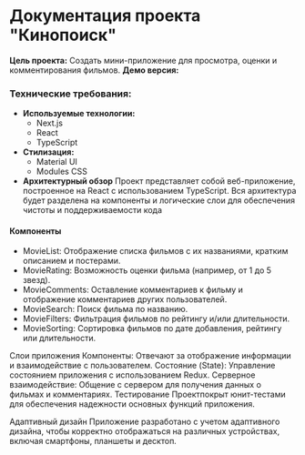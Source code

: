 <h1>Документация проекта "Кинопоиск"</h1>
<b>Цель проекта:</b> Создать мини-приложение для просмотра, оценки и комментирования фильмов.
<b>Демо версия:</b>

<h3>Технические требования:</h3>
<ul>
    <li><b>Используемые технологии:</b> 
        <ul>
            <li>Next.js</li>
            <li>React</li>
            <li>TypeScript</li>
        </ul> 
    </li>
    <li><b>Стилизация:</b> 
        <ul>
            <li>Material UI</li>
            <li>Modules CSS</li>
        </ul>
    </li>
    <li><b>Архитектурный обзор</b> Проект представляет собой веб-приложение, построенное на React с использованием TypeScript. Вся архитектура будет разделена на компоненты и логические слои для обеспечения чистоты и поддерживаемости кода</li>
</ul>

<h4>Компоненты</h4>
<ul>
    <li>MovieList: Отображение списка фильмов с их названиями, кратким описанием и постерами.</li>
    <li>MovieRating: Возможность оценки фильма (например, от 1 до 5 звезд).</li>
    <li>MovieComments: Оставление комментариев к фильму и отображение комментариев других пользователей.</li>
    <li>MovieSearch: Поиск фильма по названию.</li>
    <li>MovieFilters: Фильтрация фильмов по рейтингу и/или длительности.</li>
    <li>MovieSorting: Сортировка фильмов по дате добавления, рейтингу или длительности.</li>
</ul>

Слои приложения
Компоненты: Отвечают за отображение информации и взаимодействие с пользователем.
Состояние (State): Управление состоянием приложения с использованием Redux.
Серверное взаимодействие: Общение с сервером для получения данных о фильмах и комментариях.
Тестирование
Проектпокрыт юнит-тестами для обеспечения надежности основных функций приложения.

Адаптивный дизайн
Приложение разработано с учетом адаптивного дизайна, чтобы корректно отображаться на различных устройствах, включая смартфоны, планшеты и десктоп.
